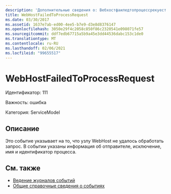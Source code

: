 ```yaml
---
description: 'Дополнительные сведения о: Вебхостфаиледтопроцессрекуест'
title: WebHostFailedToProcessRequest
ms.date: 03/30/2017
ms.assetid: 1637e7ab-ed00-4ee5-b7e9-d3e8d8376147
ms.openlocfilehash: 3050e29f4c2058c850f86c2320541e098071fe57
ms.sourcegitcommit: ddf7edb67715a5b9a45e3dd44536dabc153c1de0
ms.translationtype: MT
ms.contentlocale: ru-RU
ms.lasthandoff: 02/06/2021
ms.locfileid: "99655517"
---
```

# <a name="webhostfailedtoprocessrequest"></a>WebHostFailedToProcessRequest

Идентификатор: 111  
  
 Важность: ошибка  
  
 Категория: ServiceModel  
  
## <a name="description"></a>Описание  

 Это событие указывает на то, что узлу WebHost не удалось обработать запрос. В событии указаны информация об отправителе, исключение, имя и идентификатор процесса.  
  
## <a name="see-also"></a>См. также

- [Ведение журналов событий](index.md)
- [Общие справочные сведения о событиях](events-general-reference.md)
